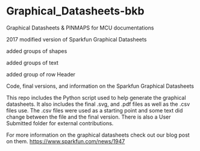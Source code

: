 # Graphical_Datasheets-bkb
Graphical Datasheets &amp; PINMAPS for MCU documentations 

2017 modified version of Sparkfun Graphical Datasheets

 added groups of shapes
 
 added groups of text
 
 added group of row Header


Code, final versions, and information on the Sparkfun Graphical Datasheets

This repo includes the Python script used to help generate the graphical datasheets.  It also includes the final .svg, and .pdf files as well as the .csv files use.  The .csv files were used as a starting point and some text did change between the file and the final version.  There is also a User Submitted folder for external contributions.

For more information on the graphical datasheets check out our blog post on them.
https://www.sparkfun.com/news/1947
